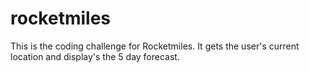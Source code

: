 # rocketmiles
This is the coding challenge for Rocketmiles. It gets the user's current location and display's the 5 day forecast.
